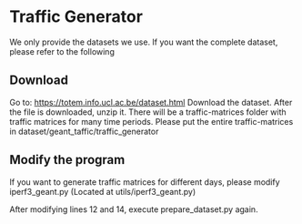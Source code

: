 # Traffic Generator
We only provide the datasets we use. If you want the complete dataset, please refer to the following

## Download

Go to:
https://totem.info.ucl.ac.be/dataset.html
Download the dataset. After the file is downloaded, unzip it. There will be a traffic-matrices folder with traffic matrices for many time periods. Please put the entire traffic-matrices in dataset/geant_taffic/traffic_generator

## Modify the program

If you want to generate traffic matrices for different days, please modify iperf3_geant.py (Located at utils/iperf3_geant.py)

After modifying lines 12 and 14, execute prepare_dataset.py again.